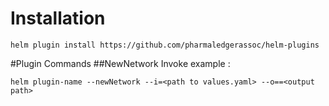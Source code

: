 # Installation
```shell
helm plugin install https://github.com/pharmaledgerassoc/helm-plugins
```
#Plugin Commands
##NewNetwork
Invoke example : 
```shell
helm plugin-name --newNetwork --i=<path to values.yaml> --o==<output path>
```
